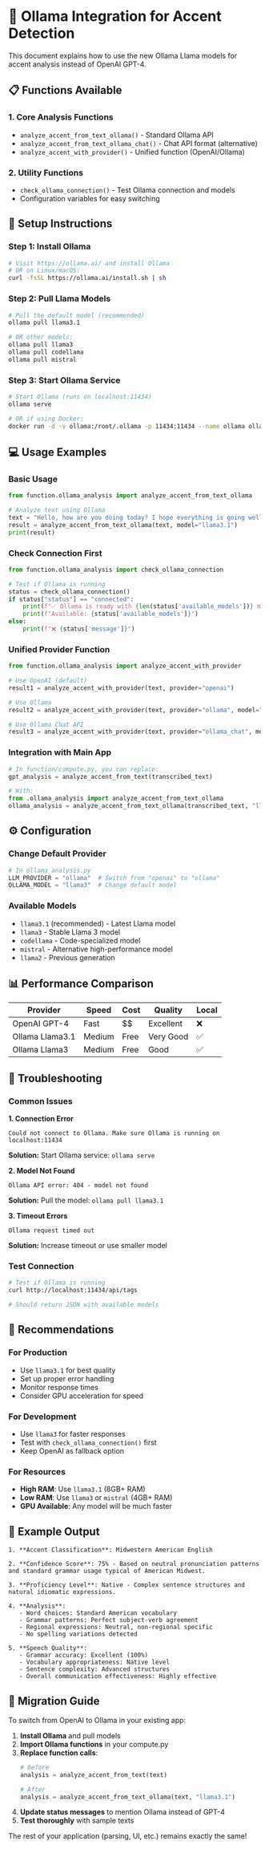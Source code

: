 # 🦙 Ollama Integration for Accent Detection

This document explains how to use the new Ollama Llama models for accent analysis instead of OpenAI GPT-4.

## 📋 **Functions Available**

### 1. **Core Analysis Functions**
- `analyze_accent_from_text_ollama()` - Standard Ollama API
- `analyze_accent_from_text_ollama_chat()` - Chat API format (alternative)
- `analyze_accent_with_provider()` - Unified function (OpenAI/Ollama)

### 2. **Utility Functions**
- `check_ollama_connection()` - Test Ollama connection and models
- Configuration variables for easy switching

## 🚀 **Setup Instructions**

### **Step 1: Install Ollama**
```bash
# Visit https://ollama.ai/ and install Ollama
# OR on Linux/macOS:
curl -fsSL https://ollama.ai/install.sh | sh
```

### **Step 2: Pull Llama Models**
```bash
# Pull the default model (recommended)
ollama pull llama3.1

# OR other models:
ollama pull llama3
ollama pull codellama
ollama pull mistral
```

### **Step 3: Start Ollama Service**
```bash
# Start Ollama (runs on localhost:11434)
ollama serve

# OR if using Docker:
docker run -d -v ollama:/root/.ollama -p 11434:11434 --name ollama ollama/ollama
```

## 💻 **Usage Examples**

### **Basic Usage**
```python
from function.ollama_analysis import analyze_accent_from_text_ollama

# Analyze text using Ollama
text = "Hello, how are you doing today? I hope everything is going well."
result = analyze_accent_from_text_ollama(text, model="llama3.1")
print(result)
```

### **Check Connection First**
```python
from function.ollama_analysis import check_ollama_connection

# Test if Ollama is running
status = check_ollama_connection()
if status["status"] == "connected":
    print(f"✅ Ollama is ready with {len(status['available_models'])} models")
    print(f"Available: {status['available_models']}")
else:
    print(f"❌ {status['message']}")
```

### **Unified Provider Function**
```python
from function.ollama_analysis import analyze_accent_with_provider

# Use OpenAI (default)
result1 = analyze_accent_with_provider(text, provider="openai")

# Use Ollama
result2 = analyze_accent_with_provider(text, provider="ollama", model="llama3.1")

# Use Ollama Chat API
result3 = analyze_accent_with_provider(text, provider="ollama_chat", model="llama3.1")
```

### **Integration with Main App**
```python
# In function/compute.py, you can replace:
gpt_analysis = analyze_accent_from_text(transcribed_text)

# With:
from .ollama_analysis import analyze_accent_from_text_ollama
ollama_analysis = analyze_accent_from_text_ollama(transcribed_text, "llama3.1")
```

## ⚙️ **Configuration**

### **Change Default Provider**
```python
# In ollama_analysis.py
LLM_PROVIDER = "ollama"  # Switch from "openai" to "ollama"
OLLAMA_MODEL = "llama3"  # Change default model
```

### **Available Models**
- `llama3.1` (recommended) - Latest Llama model
- `llama3` - Stable Llama 3 model  
- `codellama` - Code-specialized model
- `mistral` - Alternative high-performance model
- `llama2` - Previous generation

## 📊 **Performance Comparison**

| Provider | Speed | Cost | Quality | Local |
|----------|-------|------|---------|-------|
| OpenAI GPT-4 | Fast | $$ | Excellent | ❌ |
| Ollama Llama3.1 | Medium | Free | Very Good | ✅ |
| Ollama Llama3 | Medium | Free | Good | ✅ |

## 🔧 **Troubleshooting**

### **Common Issues**

**1. Connection Error**
```
Could not connect to Ollama. Make sure Ollama is running on localhost:11434
```
**Solution:** Start Ollama service: `ollama serve`

**2. Model Not Found**
```
Ollama API error: 404 - model not found
```
**Solution:** Pull the model: `ollama pull llama3.1`

**3. Timeout Errors**
```
Ollama request timed out
```
**Solution:** Increase timeout or use smaller model

### **Test Connection**
```bash
# Test if Ollama is running
curl http://localhost:11434/api/tags

# Should return JSON with available models
```

## 🎯 **Recommendations**

### **For Production**
- Use `llama3.1` for best quality
- Set up proper error handling
- Monitor response times
- Consider GPU acceleration for speed

### **For Development**
- Use `llama3` for faster responses
- Test with `check_ollama_connection()` first
- Keep OpenAI as fallback option

### **For Resources**
- **High RAM**: Use `llama3.1` (8GB+ RAM)
- **Low RAM**: Use `llama3` or `mistral` (4GB+ RAM)
- **GPU Available**: Any model will be much faster

## 📝 **Example Output**

```
1. **Accent Classification**: Midwestern American English

2. **Confidence Score**: 75% - Based on neutral pronunciation patterns and standard grammar usage typical of American Midwest.

3. **Proficiency Level**: Native - Complex sentence structures and natural idiomatic expressions.

4. **Analysis**: 
   - Word choices: Standard American vocabulary
   - Grammar patterns: Perfect subject-verb agreement
   - Regional expressions: Neutral, non-regional specific
   - No spelling variations detected

5. **Speech Quality**: 
   - Grammar accuracy: Excellent (100%)
   - Vocabulary appropriateness: Native level
   - Sentence complexity: Advanced structures
   - Overall communication effectiveness: Highly effective
```

## 🔄 **Migration Guide**

To switch from OpenAI to Ollama in your existing app:

1. **Install Ollama** and pull models
2. **Import Ollama functions** in your compute.py
3. **Replace function calls**:
   ```python
   # Before
   analysis = analyze_accent_from_text(text)
   
   # After  
   analysis = analyze_accent_from_text_ollama(text, "llama3.1")
   ```
4. **Update status messages** to mention Ollama instead of GPT-4
5. **Test thoroughly** with sample texts

The rest of your application (parsing, UI, etc.) remains exactly the same! 